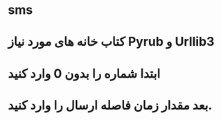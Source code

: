 # sms
# کتاب خانه های مورد نیاز Pyrub و Urllib3
# ابتدا شماره را بدون 0 وارد کنید 
# بعد مقدار زمان فاصله ارسال را وارد کنید.
